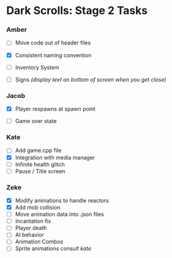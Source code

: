 # Dark Scrolls: Stage 2 Tasks

### Amber
- [ ] Move code out of header files
- [x] Consistent naming convention
- [ ] Inventory System
- [ ] Signs *(display text on bottom of screen when you get close)*


### Jacob
- [x] Player respawns at spawn point
- [ ] Game over state


### Kate
- [ ] Add game.cpp file
- [X] Integration with media manager
- [ ] Infinite health glitch
- [ ] Pause / Title screen

### Zeke
- [X] Modify animations to handle reactors 
- [x] Add mob collision
- [ ] Move animation data into .json files
- [ ] Incantation fix
- [ ] Player death
- [ ] AI behavior
- [ ] Animation Combos
- [ ] Sprite animations *consult kate*
